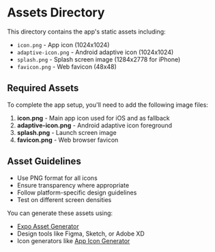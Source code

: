 # Assets Directory

This directory contains the app's static assets including:

- `icon.png` - App icon (1024x1024)
- `adaptive-icon.png` - Android adaptive icon (1024x1024)
- `splash.png` - Splash screen image (1284x2778 for iPhone)
- `favicon.png` - Web favicon (48x48)

## Required Assets

To complete the app setup, you'll need to add the following image files:

1. **icon.png** - Main app icon used for iOS and as fallback
2. **adaptive-icon.png** - Android adaptive icon foreground
3. **splash.png** - Launch screen image
4. **favicon.png** - Web browser favicon

## Asset Guidelines

- Use PNG format for all icons
- Ensure transparency where appropriate
- Follow platform-specific design guidelines
- Test on different screen densities

You can generate these assets using:
- [Expo Asset Generator](https://docs.expo.dev/guides/app-icons/)
- Design tools like Figma, Sketch, or Adobe XD
- Icon generators like [App Icon Generator](https://appicon.co/)